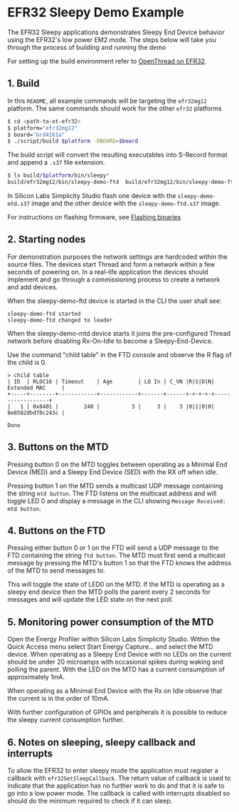 # EFR32 Sleepy Demo Example

The EFR32 Sleepy applications demonstrates Sleepy End Device behavior using the EFR32's low power EM2 mode. The steps below will take you through the process of building and running the demo

For setting up the build environment refer to [OpenThread on EFR32](../../src/README.md).

## 1. Build

In this `README`, all example commands will be targeting the `efr32mg12` platform. The same commands should work for the other `efr32` platforms

```bash
$ cd <path-to-ot-efr32>
$ platform="efr32mg12"
$ board="brd4161a"
$ ./script/build $platform -DBOARD=$board
```

The build script will convert the resulting executables into S-Record format and append a `.s37` file extension.

```bash
$ ls build/$platform/bin/sleepy*
build/efr32mg12/bin/sleepy-demo-ftd  build/efr32mg12/bin/sleepy-demo-ftd.s37  build/efr32mg12/bin/sleepy-demo-mtd  build/efr32mg12/bin/sleepy-demo-mtd.s37
```

In Silicon Labs Simplicity Studio flash one device with the `sleepy-demo-mtd.s37` image and the other device with the `sleepy-demo-ftd.s37` image.

For instructions on flashing firmware, see [Flashing binaries](../../README.md#flash)

## 2. Starting nodes

For demonstration purposes the network settings are hardcoded within the source files. The devices start Thread and form a network within a few seconds of powering on. In a real-life application the devices should implement and go through a commissioning process to create a network and add devices.

When the sleepy-demo-ftd device is started in the CLI the user shall see:

```
sleepy-demo-ftd started
sleepy-demo-ftd changed to leader
```

When the sleepy-demo-mtd device starts it joins the pre-configured Thread network before disabling Rx-On-Idle to become a Sleepy-End-Device.

Use the command "child table" in the FTD console and observe the R flag of the child is 0.

```
> child table
| ID  | RLOC16 | Timeout    | Age        | LQ In | C_VN |R|S|D|N| Extended MAC     |
+-----+--------+------------+------------+-------+------+-+-+-+-+------------------+
|   1 | 0x8401 |        240 |          3 |     3 |    3 |0|1|0|0| 8e8582dbd78c243c |

Done
```

## 3. Buttons on the MTD

Pressing button 0 on the MTD toggles between operating as a Minimal End Device (MED) and a Sleepy End Device (SED) with the RX off when idle.

Pressing button 1 on the MTD sends a multicast UDP message containing the string `mtd button`. The FTD listens on the multicast address and will toggle LED 0 and display a message in the CLI showing `Message Received: mtd button`.

## 4. Buttons on the FTD

Pressing either button 0 or 1 on the FTD will send a UDP message to the FTD containing the string `ftd button`. The MTD must first send a multicast message by pressing the MTD's button 1 so that the FTD knows the address of the MTD to send messages to.

This will toggle the state of LED0 on the MTD. If the MTD is operating as a sleepy end device then the MTD polls the parent every 2 seconds for messages and will update the LED state on the next poll.

## 5. Monitoring power consumption of the MTD

Open the Energy Profiler within Silicon Labs Simplicity Studio. Within the Quick Access menu select Start Energy Capture... and select the MTD device. When operating as a Sleepy End Device with no LEDs on the current should be under 20 microamps with occasional spikes during waking and polling the parent. With the LED on the MTD has a current consumption of approximately 1mA.

When operating as a Minimal End Device with the Rx on Idle observe that the current is in the order of 10mA.

With further configuration of GPIOs and peripherals it is possible to reduce the sleepy current consumption further.

## 6. Notes on sleeping, sleepy callback and interrupts

To allow the EFR32 to enter sleepy mode the application must register a callback with `efr32SetSleepCallback`. The return value of callback is used to indicate that the application has no further work to do and that it is safe to go into a low power mode. The callback is called with interrupts disabled so should do the minimum required to check if it can sleep.
